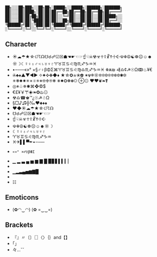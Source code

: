 
    ██╗░░░██╗███╗░░██╗██╗░█████╗░░█████╗░██████╗░███████╗
    ██║░░░██║████╗░██║██║██╔══██╗██╔══██╗██╔══██╗██╔════╝
    ██║░░░██║██╔██╗██║██║██║░░╚═╝██║░░██║██║░░██║█████╗░░
    ██║░░░██║██║╚████║██║██║░░██╗██║░░██║██║░░██║██╔══╝░░
    ╚██████╔╝██║░╚███║██║╚█████╔╝╚█████╔╝██████╔╝███████╗
    ░╚═════╝░╚═╝░░╚══╝╚═╝░╚════╝░░╚════╝░╚═════╝░╚══════╝

## Character

- ☀☁☂★☆☇☈☊☋☌☍☑☒☗☚☛☜☞☝☟☠☢☣☥☦☧☨☩☪☫☬☮☯☸☹☺☻☼☽☾☿♀♁♂♃♄♅♆♇♈♉♊♋♌♍♏♐♑♒♓
- •‒–—«»° ×§♂♀βΦΣ⌘♈♉♊♋♌♍♎♏♐♑♒♓ ☬ѫ₪ ㆈ♎¢☭☉Ωↂ♨¥€
- ✇♣♠▲▼◀▶ ✧✦✥✤◆♦ ★☆✪✯❀✿ ✶✾❃☼✼✻❉✻✼✽✲✱❉ ✵❋✸✷✵✴✳✵※❇❈❊❋ ✺✹❂❁☸◎ ⊕۞ ♥❤❦❧❣
- ◎※♧✵✺⌘❖©$
- €£¥￥☤◈❧✪♨۞
- ☢♎☎♚™¿☉☭☃Ω
- §□♪♫╬‰♥♣♦♠
- ❤◆☀☁☂★☆☇☈☊
- ☋☌☍☑☒☗☚☛☜☞
- ☝☟☠☣☥☦☧☨☩☪
- ☫☬☮☯☸☹☺☻☼☽
- ☾☿♀♁♂♃♄♅♆♇
- ♈♉♊♋♌♍♏♐♑♒
- ♓✈▌▌▀✒•‒–—
-     «»° ×♂♀βΦΣ
- ▁ ▂ ▃ ▄ ▅ ▆ ▇ █ ▉▊▋▌▍▎▏
- 
- ▁▂▃▄▅▆▇█
- 
- ☷

## Emoticons

- (✿◠‿◠) (✿ =‿‿=)

## Brackets

- 『』〃〔〕〖〗〈〉｛｝and【】
- ｢｣
- 々…ˇˇ
